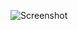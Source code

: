 ![Screenshot](https://raw.githubusercontent.com/Cryakl/Ultimate-RAT-Collection/refs/heads/main/EpsilonRAT/Screenshot.png)
